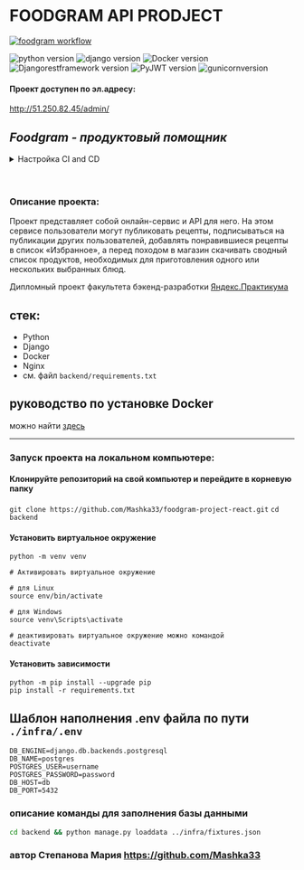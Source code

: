 # **FOODGRAM API PRODJECT**

[![foodgram workflow](https://github.com/Mashka33/foodgram-project-react/actions/workflows/foodgram.yml/badge.svg)](https://github.com/Mashka33/foodgram-project-react/actions/workflows/foodgram.yml)

![python version](https://img.shields.io/badge/Python-3.9-green)
![django version](https://img.shields.io/badge/Django-2.2-green)
![Docker version](https://img.shields.io/badge/Docker-4.15-green)
![Djangorestframework version](https://img.shields.io/badge/Djangorestframework-3.12-green)
![PyJWT version](https://img.shields.io/badge/PyJWT-2.1-green)
![gunicornversion](https://img.shields.io/badge/gunicorn-12.7-green)

#### Проект доступен по эл.адресу:
http://51.250.82.45/admin/

## *Foodgram - продуктовый помощник*

<details>
<summary>
Настройка CI and CD
</summary>

для Linux-систем все команды необходимо выполнять от имени администратора
- Склонировать репозиторий
```bash
git clone https://github.com/Mashka33/yamdb_final.git
```
- Выполнить вход на удаленный сервер
- Установить docker на сервер:
```bash
apt install docker.io 
```
- Установить docker-compose на сервер:
```bash
curl -L "https://github.com/docker/compose/releases/download/1.29.2/docker-compose-$(uname -s)-$(uname -m)" -o /usr/local/bin/docker-compose
chmod +x /usr/local/bin/docker-compose
```
- Локально отредактировать файл infra/nginx.conf, обязательно в строке server_name вписать IP-адрес сервера
- Скопировать файлы docker-compose.yml и nginx.conf из директории infra на сервер:
```bash
scp docker-compose.yml <username>@<host>:/home/<username>/docker-compose.yml
scp nginx.conf <username>@<host>:/home/<username>/nginx.conf
```
- Создать .env файл по предлагаемому выше шаблону.
- Для работы с Workflow добавить в Secrets GitHub переменные окружения для работы:
    ```
    DB_ENGINE=<django.db.backends.postgresql>
    DB_NAME=<имя базы данных postgres>
    DB_USER=<пользователь бд>
    DB_PASSWORD=<пароль>
    DB_HOST=<db>
    DB_PORT=<5432>
    
    DOCKER_PASSWORD=<пароль от DockerHub>
    DOCKER_USERNAME=<имя пользователя>
    
    SECRET_KEY=<секретный ключ проекта django>

    USER=<username для подключения к серверу>
    HOST=<IP сервера>
    PASSPHRASE=<пароль для сервера, если он установлен>
    SSH_KEY=<ваш SSH ключ (для получения команда: cat ~/.ssh/id_rsa)>

    TELEGRAM_TO=<ID чата, в который придет сообщение>
    TELEGRAM_TOKEN=<токен вашего бота>
    ```
    Workflow состоит из четырёх шагов:
     - Проверка кода на соответствие PEP8
     - Сборка и публикация образа бекенда на DockerHub.
     - Автоматический деплой на удаленный сервер.
     - Отправка уведомления в телеграм-чат.
- собрать и запустить контейнеры на сервере:
```bash
docker-compose up -d --build
```
- После успешной сборки выполнить следующие действия (только при первом деплое):
    * провести миграции внутри контейнеров:
    ```bash
    docker-compose exec web python manage.py migrate
</details>
<br />
<br />


### Описание проекта:

Проект представляет собой онлайн-сервис и API для него.
На этом сервисе пользователи могут публиковать рецепты, подписываться 
на публикации других пользователей, добавлять понравившиеся рецепты в список «Избранное»,
а перед походом в магазин скачивать сводный список продуктов, необходимых для приготовления одного
или нескольких выбранных блюд.

Дипломный проект факультета бэкенд-разработки [Яндекс.Практикума](https://practicum.yandex.ru/backend-developer)

## стек:
- Python
- Django
- Docker
- Nginx
- см. файл `backend/requirements.txt`

## руководство по установке Docker
можно найти [здесь](https://docs.docker.com/engine/install/)


---

### Запуск проекта на локальном компьютере:

#### Клонируйте репозиторий на свой компьютер и перейдите в корневую папку

`git clone https://github.com/Mashka33/foodgram-project-react.git`
`cd backend`

#### Установить виртуальное окружение

```
python -m venv venv

# Активировать виртуальное окружение

# для Linux
source env/bin/activate

# для Windows
source venv\Scripts\activate

# деактивировать виртуальное окружение можно командой
deactivate
```

#### Установить зависимости

```
python -m pip install --upgrade pip
pip install -r requirements.txt
```

## Шаблон наполнения .env файла по пути ```./infra/.env```

```
DB_ENGINE=django.db.backends.postgresql
DB_NAME=postgres
POSTGRES_USER=username
POSTGRES_PASSWORD=password
DB_HOST=db
DB_PORT=5432
```

### описание команды для заполнения базы данными
```bash
cd backend && python manage.py loaddata ../infra/fixtures.json
```
### автор Степанова Мария https://github.com/Mashka33
